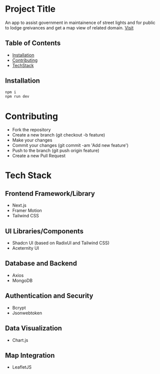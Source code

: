 # Project Title

An app to assist government in maintainence of street lights and for public to lodge greivances and get a map view of related domain. [Visit](https://light-watch.vercel.app/)

## Table of Contents

- [Installation](#installation)
- [Contributing](#contributing)
- [TechStack](#tech-stack)

## Installation

```bash
npm i
npm run dev
```

# Contributing

- Fork the repository
- Create a new branch (git checkout -b feature)
- Make your changes
- Commit your changes (git commit -am 'Add new feature')
- Push to the branch (git push origin feature)
- Create a new Pull Request

# Tech Stack

## Frontend Framework/Library

- Next.js
- Framer Motion
- Tailwind CSS

## UI Libraries/Components

- Shadcn UI (based on RadixUI and Tailwind CSS)
- Aceternity UI

## Database and Backend

- Axios
- MongoDB

## Authentication and Security

- Bcrypt
- Jsonwebtoken

## Data Visualization

- Chart.js

## Map Integration

- LeafletJS
